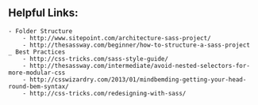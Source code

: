 ## Helpful Links:
	- Folder Structure
		- http://www.sitepoint.com/architecture-sass-project/
		- http://thesassway.com/beginner/how-to-structure-a-sass-project
	_ Best Practices
		- http://css-tricks.com/sass-style-guide/
		- http://thesassway.com/intermediate/avoid-nested-selectors-for-more-modular-css
		- http://csswizardry.com/2013/01/mindbemding-getting-your-head-round-bem-syntax/
		- http://css-tricks.com/redesigning-with-sass/